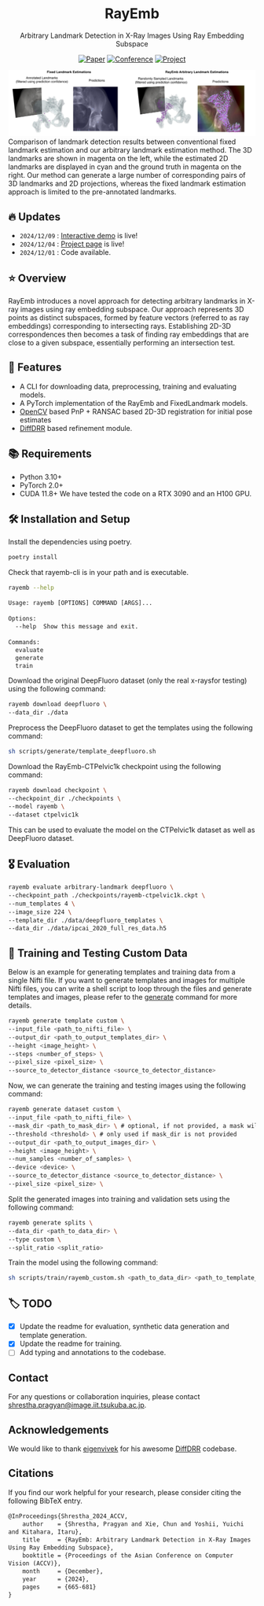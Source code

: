 <div align="center">    
 
# RayEmb 
Arbitrary Landmark Detection in X-Ray Images Using Ray Embedding Subspace   

[![Paper](http://img.shields.io/badge/cs.CV-2410.08152-B31B1B.svg)](https://arxiv.org/abs/2410.08152)
[![Conference](http://img.shields.io/badge/ACCV-2024-4b44ce.svg)](https://accv2024.org/)
[![Project](https://img.shields.io/badge/project_page-rayemb-blue.svg)](https://pragyanstha.github.io/rayemb/)

<!-- ![CI testing](https://github.com/PyTorchLightning/deep-learning-project-template/workflows/CI%20testing/badge.svg?branch=master&event=push)
 -->

<!--  
Conference   
-->   
</div>

![teaser](./assets/concept.png)
Comparison of landmark detection results between conventional fixed landmark
estimation and our arbitrary landmark estimation method. The 3D landmarks are
shown in magenta on the left, while the estimated 2D landmarks are displayed in
cyan and the ground truth in magenta on the right. Our method can generate a large
number of corresponding pairs of 3D landmarks and 2D projections, whereas the fixed
landmark estimation approach is limited to the pre-annotated landmarks.

## 🔥 Updates
- ```2024/12/09``` : [Interactive demo](https://pragyanstha.github.io/rayemb/demo) is live!
- ```2024/12/04``` : [Project page](https://pragyanstha.github.io/rayemb/) is live!
- ```2024/12/01``` : Code available.

## ⭐ Overview

RayEmb introduces a novel approach for detecting arbitrary landmarks in X-ray images using ray embedding subspace. Our approach represents 3D points as distinct subspaces, formed by feature vectors (referred to as ray embeddings) corresponding to intersecting rays.
Establishing 2D-3D correspondences then becomes a task of finding ray embeddings that are close to a given subspace, essentially performing an intersection test.  

## 🚀 Features

- A CLI for downloading data, preprocessing, training and evaluating models.
- A PyTorch implementation of the RayEmb and FixedLandmark models.
- [OpenCV](https://docs.opencv.org/4.x/d9/d0c/group__calib3d.html#ga549c2075fac14829ff4a58bc9317d6a9) based PnP + RANSAC based 2D-3D registration for initial pose estimates
- [DiffDRR](https://github.com/eigenvivek/DiffDRR) based refinement module.

## 📚 Requirements

- Python 3.10+
- PyTorch 2.0+
- CUDA 11.8+
We have tested the code on a RTX 3090 and an H100 GPU.

## 🛠️ Installation and Setup
Install the dependencies using poetry.
```bash
poetry install
```
Check that rayemb-cli is in your path and is executable.
```bash
rayemb --help
```
```
Usage: rayemb [OPTIONS] COMMAND [ARGS]...

Options:
  --help  Show this message and exit.

Commands:
  evaluate
  generate
  train
```

Download the original DeepFluoro dataset (only the real x-raysfor testing) using the following command:
```bash
rayemb download deepfluoro \
--data_dir ./data
```
Preprocess the DeepFluoro dataset to get the templates using the following command:
```bash
sh scripts/generate/template_deepfluoro.sh
```
Download the RayEmb-CTPelvic1k checkpoint using the following command:
```bash
rayemb download checkpoint \
--checkpoint_dir ./checkpoints \
--model rayemb \
--dataset ctpelvic1k
```
This can be used to evaluate the model on the CTPelvic1k dataset as well as DeepFluoro dataset.

## 🎖️ Evaluation
```bash
rayemb evaluate arbitrary-landmark deepfluoro \
--checkpoint_path ./checkpoints/rayemb-ctpelvic1k.ckpt \
--num_templates 4 \
--image_size 224 \
--template_dir ./data/deepfluoro_templates \
--data_dir ./data/ipcai_2020_full_res_data.h5
```

## 📔 Training and Testing Custom Data
Below is an example for generating templates and training data from a single Nifti file. If you want to generate templates and images for multiple Nifti files, 
you can write a shell script to loop through the files and generate templates and images, please refer to the [generate](./scripts/generate/template_ctpelvic1k.sh) command for more details.

```bash
rayemb generate template custom \
--input_file <path_to_nifti_file> \
--output_dir <path_to_output_templates_dir> \
--height <image_height> \
--steps <number_of_steps> \
--pixel_size <pixel_size> \
--source_to_detector_distance <source_to_detector_distance>
```

Now, we can generate the training and testing images using the following command:
```bash
rayemb generate dataset custom \
--input_file <path_to_nifti_file> \
--mask_dir <path_to_mask_dir> \ # optional, if not provided, a mask will be generated using the threshold
--threshold <threshold> \ # only used if mask_dir is not provided
--output_dir <path_to_output_images_dir> \
--height <image_height> \
--num_samples <number_of_samples> \
--device <device> \
--source_to_detector_distance <source_to_detector_distance> \
--pixel_size <pixel_size> \
```

Split the generated images into training and validation sets using the following command:
```bash
rayemb generate splits \
--data_dir <path_to_data_dir> \
--type custom \
--split_ratio <split_ratio>
```

Train the model using the following command:
```bash
sh scripts/train/rayemb_custom.sh <path_to_data_dir> <path_to_template_dir>
```

## 🏷️ TODO
- [x] Update the readme for evaluation, synthetic data generation and template generation.
- [x] Update the readme for training.
- [ ] Add typing and annotations to the codebase.

## Contact

For any questions or collaboration inquiries, please contact shrestha.pragyan@image.iit.tsukuba.ac.jp.

## Acknowledgements

We would like to thank [eigenvivek](https://github.com/eigenvivek) for his awesome [DiffDRR](https://github.com/eigenvivek/DiffDRR) codebase.

## Citations
If you find our work helpful for your research, please consider citing the following BibTeX entry.
```
@InProceedings{Shrestha_2024_ACCV,
    author    = {Shrestha, Pragyan and Xie, Chun and Yoshii, Yuichi and Kitahara, Itaru},
    title     = {RayEmb: Arbitrary Landmark Detection in X-Ray Images Using Ray Embedding Subspace},
    booktitle = {Proceedings of the Asian Conference on Computer Vision (ACCV)},
    month     = {December},
    year      = {2024},
    pages     = {665-681}
}
```

